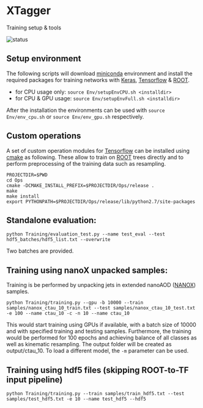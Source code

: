# XTagger
Training setup &amp; tools

![status](https://travis-ci.org/LLPDNNX/XTagger.svg?branch=master)

## Setup environment
The following scripts will download [miniconda](https://conda.io/miniconda.html) environment and install the required packages for training networks with [Keras](https://keras.io/), [Tensorflow](https://www.tensorflow.org/) & [ROOT](https://root.cern.ch/).

* for CPU usage only: `source Env/setupEnvCPU.sh <installdir>`
* for CPU & GPU usage: `source Env/setupEnvFull.sh <installdir>`

After the installation the environments can be used with `source Env/env_cpu.sh` or `source Env/env_gpu.sh` respectively.

## Custom operations
A set of custom operation modules for [Tensorflow](https://www.tensorflow.org/) can be installed using [cmake](https://cmake.org/) as following. These allow to train on [ROOT](https://root.cern.ch/) trees directly and to perform preprocessing of the training data such as resampling.
```
PROJECTDIR=$PWD
cd Ops
cmake -DCMAKE_INSTALL_PREFIX=$PROJECTDIR/Ops/release .
make
make install
export PYTHONPATH=$PROJECTDIR/Ops/release/lib/python2.7/site-packages
```
## Standalone evaluation:
```
python Training/evaluation_test.py --name test_eval --test hdf5_batches/hdf5_list.txt --overwrite
```
Two batches are provided.

## Training using nanoX unpacked samples:

Training is be performed by unpacking jets in extended nanoAOD ([NANOX](https://github.com/LLPDNNX/NANOX)) samples.

```
python Training/training.py --gpu -b 10000 --train samples/nanox_ctau_10_train.txt --test samples/nanox_ctau_10_test.txt -e 100 --name ctau_10 -c -n 10 --name ctau_10
```
This would start training using GPUs if available, with a batch size of 10000 and with specified training and testing samples.
Furthermore, the training would be performed for 100 epochs and achieving balance of all classes as well as kinematic resampling. The output folder will be created as output/ctau_10.
To load a different model, the ``-m`` parameter can be used.

## Training using hdf5 files (skipping ROOT-to-TF input pipeline)

```
python Training/training.py --train samples/train_hdf5.txt --test samples/test_hdf5.txt -e 10 --name test_hdf5 --hdf5 
```
